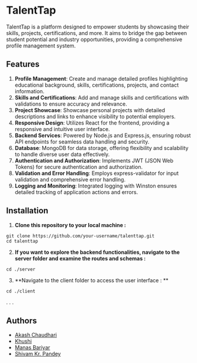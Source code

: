 # TalentTap

TalentTap is a platform designed to empower students by showcasing their skills, projects, certifications, and more. It aims to bridge the gap between student potential and industry opportunities, providing a comprehensive profile management system.

## Features

1. **Profile Management**: Create and manage detailed profiles highlighting educational background, skills, certifications, projects, and contact information.
2. **Skills and Certifications**: Add and manage skills and certifications with validations to ensure accuracy and relevance.
3. **Project Showcase**: Showcase personal projects with detailed descriptions and links to enhance visibility to potential employers.
4. **Responsive Design**: Utilizes React for the frontend, providing a responsive and intuitive user interface.
5. **Backend Services**: Powered by Node.js and Express.js, ensuring robust API endpoints for seamless data handling and security.
6. **Database**: MongoDB for data storage, offering flexibility and scalability to handle diverse user data effectively.
7. **Authentication and Authorization**: Implements JWT (JSON Web Tokens) for secure authentication and authorization.
8. **Validation and Error Handling**: Employs express-validator for input validation and comprehensive error handling.
9. **Logging and Monitoring**: Integrated logging with Winston ensures detailed tracking of application actions and errors.

## Installation

1. **Clone this repository to your local machine :**
```
git clone https://github.com/your-username/talenttap.git
cd talenttap
```
2. **If you want to explore the backend functionalities, navigate to the server folder and examine the routes and schemas :**
```
cd ./server
```
3. **Navigate to the client folder to access the user interface : **
```
cd ./client
```
. . .

## Authors
* [Akash Chaudhari](https://github.com/Akash-Chaudhari-03)
* [Khushi](https://github.com/kanscerr)
* [Manas Bariyar](https://github.com/ManasBariyar)
* [Shivam Kr. Pandey](https://github.com/panasche)
